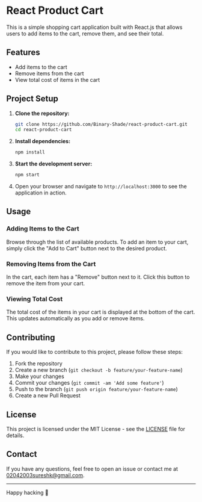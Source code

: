 # React Product Cart

This is a simple shopping cart application built with React.js that allows users to add items to the cart, remove them, and see their total. 

## Features

- Add items to the cart
- Remove items from the cart
- View total cost of items in the cart

## Project Setup

1. **Clone the repository:**
    ```bash
    git clone https://github.com/Binary-Shade/react-product-cart.git
    cd react-product-cart
    ```

2. **Install dependencies:**
    ```bash
    npm install
    ```

3. **Start the development server:**
    ```bash
    npm start
    ```

4. Open your browser and navigate to `http://localhost:3000` to see the application in action.

## Usage

### Adding Items to the Cart

Browse through the list of available products. To add an item to your cart, simply click the "Add to Cart" button next to the desired product.

### Removing Items from the Cart

In the cart, each item has a "Remove" button next to it. Click this button to remove the item from your cart.

### Viewing Total Cost

The total cost of the items in your cart is displayed at the bottom of the cart. This updates automatically as you add or remove items.

## Contributing

If you would like to contribute to this project, please follow these steps:

1. Fork the repository
2. Create a new branch (`git checkout -b feature/your-feature-name`)
3. Make your changes
4. Commit your changes (`git commit -am 'Add some feature'`)
5. Push to the branch (`git push origin feature/your-feature-name`)
6. Create a new Pull Request

## License

This project is licensed under the MIT License - see the [LICENSE](LICENSE) file for details.

## Contact

If you have any questions, feel free to open an issue or contact me at [02042003sureshk@gmail.com](mailto:02042003sureshk@gmail.com).

---

Happy hacking 🚀
